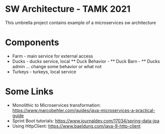 
# SW Architecture - TAMK 2021

This umbrella project contains example of a microservices sw architecture

# Components
* Farm - main service for external access
* Ducks - ducks service, local
** Duck Behavior - 
** Duck Barn - 
** Ducks admin ... change some behavior or what not
* Turkeys - turkeys, local service

# Some Links

* Monolithic to Microservices transformation: https://www.marcobehler.com/guides/java-microservices-a-practical-guide
* Sprint Boot tutorials: https://www.journaldev.com/17034/spring-data-jpa 
* Using HttpClient: https://www.baeldung.com/java-9-http-client 



